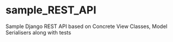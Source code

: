# sample_REST_API

Sample Django REST API based on Concrete View Classes, Model Serialisers along with tests
